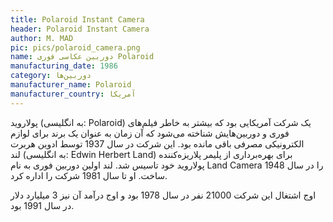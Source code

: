 ```yaml
---
title: Polaroid Instant Camera
header: Polaroid Instant Camera
author: M. MAD
pic: pics/polaroid_camera.png
name: دوربین عکاسی فوری Polaroid
manufacturing_date: 1986
category: دوربین‌ها
manufacturer_name: Polaroid
manufacturer_country: آمریکا
---
```

<p>
پولاروید (به انگلیسی:
<span class="english-text">Polaroid</span>)
یک شرکت آمریکایی بود که بیشتر به خاطر فیلم‌های فوری و دوربین‌هایش شناخته
می‌شود که آن زمان به عنوان یک برند برای لوازم الکترونیکی مصرفی باقی مانده بود.
این شرکت در سال 1937 توسط ادوین هربرت لند (به انگلیسی:
<span class="english-text">Edwin Herbert Land</span>)
برای بهره‌برداری از پلیمر پلاریزه‌کننده پولاروید خود تاسیس شد. لند اولین
دوربین فوری به نام
<span class="english-text">Land Camera</span>
را در سال 1948 ساخت. او تا سال 1981 شرکت را اداره کرد.

</p>
<p>
اوج اشتغال این شرکت 21000 نفر در سال 1978 بود و اوج درآمد آن نیز 3 میلیارد
دلار در سال 1991 بود.
</p>

